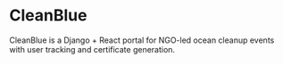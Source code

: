 # CleanBlue
CleanBlue is a Django + React portal for NGO-led ocean cleanup events with user tracking and certificate generation.
